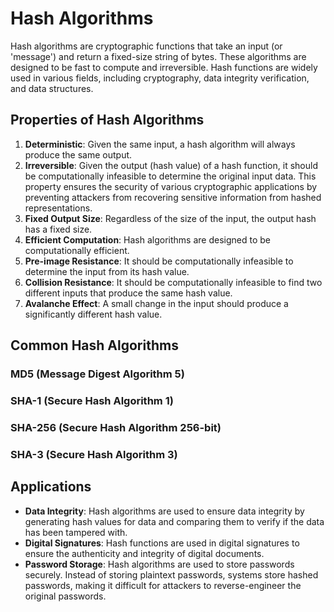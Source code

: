 # Hash Algorithms

Hash algorithms are cryptographic functions that take an input (or 'message') and return a fixed-size string of bytes. These algorithms are designed to be fast to compute and irreversible. Hash functions are widely used in various fields, including cryptography, data integrity verification, and data structures.

## Properties of Hash Algorithms

1. **Deterministic**: Given the same input, a hash algorithm will always produce the same output.
2. **Irreversible**: Given the output (hash value) of a hash function, it should be computationally infeasible to determine the original input data. This property ensures the security of various cryptographic applications by preventing attackers from recovering sensitive information from hashed representations.
3. **Fixed Output Size**: Regardless of the size of the input, the output hash has a fixed size.
4. **Efficient Computation**: Hash algorithms are designed to be computationally efficient.
5. **Pre-image Resistance**: It should be computationally infeasible to determine the input from its hash value.
6. **Collision Resistance**: It should be computationally infeasible to find two different inputs that produce the same hash value.
7. **Avalanche Effect**: A small change in the input should produce a significantly different hash value.

## Common Hash Algorithms

### MD5 (Message Digest Algorithm 5)
### SHA-1 (Secure Hash Algorithm 1)
### SHA-256 (Secure Hash Algorithm 256-bit)
### SHA-3 (Secure Hash Algorithm 3)
## Applications

- **Data Integrity**: Hash algorithms are used to ensure data integrity by generating hash values for data and comparing them to verify if the data has been tampered with.
- **Digital Signatures**: Hash functions are used in digital signatures to ensure the authenticity and integrity of digital documents.
- **Password Storage**: Hash algorithms are used to store passwords securely. Instead of storing plaintext passwords, systems store hashed passwords, making it difficult for attackers to reverse-engineer the original passwords.
